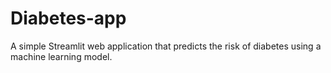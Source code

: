# Diabetes-app
A simple Streamlit web application that predicts the risk of diabetes using a machine learning model. 

